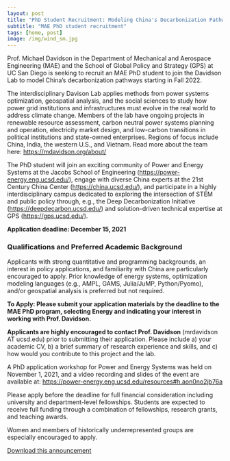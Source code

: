 ```yaml
---
layout: post
title: "PhD Student Recruitment: Modeling China's Decarbonization Pathways"
subtitle: "MAE PhD student recruitment"
tags: [home, post]
image: /img/wind_sm.jpg
---
```


Prof. Michael Davidson in the Department of Mechanical and Aerospace Engineering (MAE) and the School of Global Policy and Strategy (GPS) at UC San Diego is seeking to recruit an MAE PhD student to join the Davidson Lab to model China’s decarbonization pathways starting in Fall 2022.

The interdisciplinary Davison Lab applies methods from power systems optimization, geospatial analysis, and the social sciences to study how power grid institutions and infrastructures must evolve in the real world to address climate change. Members of the lab have ongoing projects in renewable resource assessment, carbon neutral power systems planning and operation, electricity market design, and low-carbon transitions in political institutions and state-owned enterprises. Regions of focus include China, India, the western U.S., and Vietnam. Read more about the team here: https://mdavidson.org/about/

The PhD student will join an exciting community of Power and Energy Systems at the Jacobs School of Engineering (https://power-energy.eng.ucsd.edu/), engage with diverse China experts at the 21st Century China Center (https://china.ucsd.edu/), and participate in a highly interdisciplinary campus dedicated to exploring the intersection of STEM and public policy through, e.g., the Deep Decarbonization Initiative (https://deepdecarbon.ucsd.edu/) and solution-driven technical expertise at GPS (https://gps.ucsd.edu/).

**Application deadline: December 15, 2021**

### Qualifications and Preferred Academic Background

Applicants with strong quantitative and programming backgrounds, an interest in policy applications, and familiarity with China are particularly encouraged to apply. Prior knowledge of energy systems, optimization modeling languages (e.g., AMPL, GAMS, Julia/JuMP, Python/Pyomo), and/or geospatial analysis is preferred but not required.

**To Apply: Please submit your application materials by the deadline to the MAE PhD program, selecting Energy and indicating your interest in working with Prof. Davidson.**

**Applicants are highly encouraged to contact Prof. Davidson** (mrdavidson AT ucsd.edu) prior to submitting their application. Please include a) your academic CV, b) a brief summary of research experience and skills, and c) how would you contribute to this project and the lab.

A PhD application workshop for Power and Energy Systems was held on November 1, 2021, and a video recording and slides of the event are available at:
https://power-energy.eng.ucsd.edu/resources#h.aon0no2jb76a  

Please apply before the deadline for full financial consideration including university and department-level fellowships. Students are expected to receive full funding through a combination of fellowships, research grants, and teaching awards.

Women and members of historically underrepresented groups are especially encouraged to apply.

[Download this announcement](https://docs.google.com/document/d/11ghTYRN4kyv-yfGN2REKTsTBWTAriLsB/edit)

